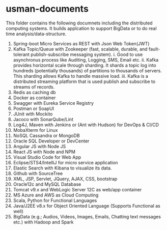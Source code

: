 # usman-documents
This folder contains the following documnets including the distributed computing systems.
It builds applcation to support BigData or to do real time analysis/data-structure.
1. Spring-boot Micro Services as REST with Json Web Token(JWT)
2. Kafka Topic/Queue with Zookeeper (fast, scalable, durable, and fault-tolerant publish-subscribe messaging system). 
  i.  Good to use asynchronus process like Auditing, Logging, SMS, Email etc.
  ii. Kafka provides horizontal scale through sharding. It shards a topic log into hundreds (potentially thousands) of partitions to thousands of servers. This sharding allows Kafka to handle massive load.
  iii. Kafka is a distributed streaming platform that is used publish and subscribe to streams of records.
3. Redis as caching db
4. Docker as container
5. Swagger with Eureka Service Registry
6. Postman or SoapUI
7. JUnit with Mockito
8. Jacoco with SonarQube/Lint
9. Log4J, Maven with Jenkins or (Ant with Hudson) for DevOps & CI/CD
10. MobaXterm for Linux
11. NoSQL Cassandra or MongoDB
12. Oracle SQL Developer or DevCenter
13. Angular JS with Node JS
14. React JS with Node and NPM
15. Visual Studio Code for Web App
16. Eclipse/STS4/IntelliJ for micro service application
17. Elastic Search with Kibana to visualize its data.
18. Github with SourceTree
19. XML, JSP, Servlet, JQuery, AJAX, CSS, bootstrap 
20. Oracle12c and MySQL Database
21. Tomcat v9.x and WebLogic Server 12C as web/app container
22. MS Azure and AWS as Cloud Computing
23. Scala, Python for Functional Languages
24. Java/J2EE v8.x for Object Oriented Language (Supports Functional as well)
25. BigData (e.g.; Audios, Videos, Images, Emails, Chatting text messages etc.) with Hadoop and Spark

